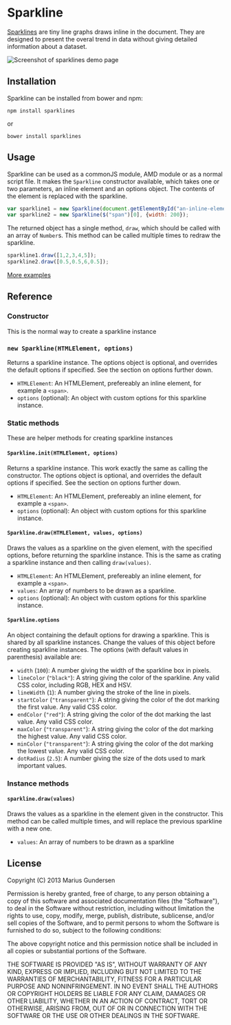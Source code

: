 # Sparkline

[Sparklines](http://en.wikipedia.org/wiki/Sparkline) are tiny line graphs draws inline in the document. They are designed to present the overal trend in data without giving detailed information about a dataset. 

![Screenshot of sparklines demo page](https://raw.github.com/mariusGundersen/sparkline/master/demo/screenshot.png)

## Installation

Sparkline can be installed from bower and npm:

```
npm install sparklines
```
or
```
bower install sparklines
```

## Usage

Sparkline can be used as a commonJS module, AMD module or as a normal script file. It makes the `Sparkline` constructor available, which takes one or two parameters, an inline element and an options object. The contents of the element is replaced with the sparkline.

```JavaScript
var sparkline1 = new Sparkline(document.getElementById("an-inline-element"));
var sparkline2 = new Sparkline($("span")[0], {width: 200});
```

The returned object has a single method, `draw`, which should be called with an array of `Number`s. This method can be called multiple times to redraw the sparkline. 

```JavaScript
sparkline1.draw([1,2,3,4,5]);
sparkline2.draw([0.5,0.5,6,0.5]);
```

[More examples](http://lab.mariusgundersen.net/sparklines/)

## Reference

### Constructor

This is the normal way to create a sparkline instance

### `new Sparkline(HTMLElement, options)`

Returns a sparkline instance. The options object is optional, and overrides the default options if specified. See the section on options further down.

 * `HTMLElement`: An HTMLElement, prefereably an inline element, for example a `<span>`.
 * `options` (optional): An object with custom options for this sparkline instance.

### Static methods

These are helper methods for creating sparkline instances

#### `Sparkline.init(HTMLElement, options)`

Returns a sparkline instance. This work exactly the same as calling the constructor. The options object is optional, and overrides the default options if specified. See the section on options further down.

 * `HTMLElement`: An HTMLElement, prefereably an inline element, for example a `<span>`.
 * `options` (optional): An object with custom options for this sparkline instance.

#### `Sparkline.draw(HTMLElement, values, options)`

Draws the values as a sparkline on the given element, with the specified options, before returning the sparkline instance. This is the same as crating a sparkline instance and then calling `draw(values)`. 

 * `HTMLElement`: An HTMLElement, prefereably an inline element, for example a `<span>`.
 * `values`: An array of numbers to be drawn as a sparkline.
 * `options` (optional): An object with custom options for this sparkline instance.

#### `Sparkline.options`

An object containing the default options for drawing a sparkline. This is shared by all sparkline instances. Change the values of this object before creating sparkline instances. The options (with default values in parenthesis) available are:

 * `width` (`100`): A number giving the width of the sparkline box in pixels.
 * `lineColor` (`"black"`): A string giving the color of the sparkline. Any valid CSS color, including RGB, HEX and HSV.
 * `lineWidth` (`1`): A number giving the stroke of the line in pixels.
 * `startColor` (`"transparent"`): A string giving the color of the dot marking the first value. Any valid CSS color.
 * `endColor` (`"red"`): A string giving the color of the dot marking the last value. Any valid CSS color.
 * `maxColor` (`"transparent"`): A string giving the color of the dot marking the highest value. Any valid CSS color.
 * `minColor` (`"transparent"`): A string giving the color of the dot marking the lowest value. Any valid CSS color.
 * `dotRadius` (`2.5`): A number giving the size of the dots used to mark important values. 

### Instance methods

#### `sparkline.draw(values)`

Draws the values as a sparkline in the element given in the constructor. This method can be called multiple times, and will replace the previous sparkline with a new one.

 * `values`: An array of numbers to be drawn as a sparkline

## License

Copyright (C) 2013 Marius Gundersen


Permission is hereby granted, free of charge, to any person obtaining a copy of this software and associated documentation files (the "Software"), to deal in the Software without restriction, including without limitation the rights to use, copy, modify, merge, publish, distribute, sublicense, and/or sell copies of the Software, and to permit persons to whom the Software is furnished to do so, subject to the following conditions:

The above copyright notice and this permission notice shall be included in all copies or substantial portions of the Software.

THE SOFTWARE IS PROVIDED "AS IS", WITHOUT WARRANTY OF ANY KIND, EXPRESS OR IMPLIED, INCLUDING BUT NOT LIMITED TO THE WARRANTIES OF MERCHANTABILITY, FITNESS FOR A PARTICULAR PURPOSE AND NONINFRINGEMENT. IN NO EVENT SHALL THE AUTHORS OR COPYRIGHT HOLDERS BE LIABLE FOR ANY CLAIM, DAMAGES OR OTHER LIABILITY, WHETHER IN AN ACTION OF CONTRACT, TORT OR OTHERWISE, ARISING FROM, OUT OF OR IN CONNECTION WITH THE SOFTWARE OR THE USE OR OTHER DEALINGS IN THE SOFTWARE.
